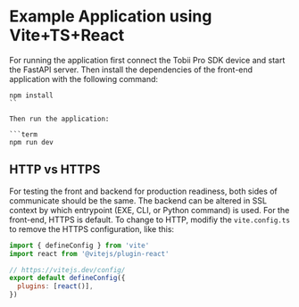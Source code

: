 # Example Application using Vite+TS+React

For running the application first connect the Tobii Pro SDK device and start the FastAPI server. Then install the dependencies of the front-end application with the following command:

```term
npm install
``

Then run the application:

```term
npm run dev
```

## HTTP vs HTTPS

For testing the front and backend for production readiness, both sides of communicate should be the same. The backend can be altered in SSL context by which entrypoint (EXE, CLI, or Python command) is used. For the front-end, HTTPS is default. To change to HTTP, modifiy the ``vite.config.ts`` to remove the HTTPS configuration, like this:

```js
import { defineConfig } from 'vite'
import react from '@vitejs/plugin-react'

// https://vitejs.dev/config/
export default defineConfig({
  plugins: [react()],
})
```